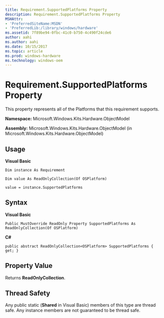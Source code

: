 ```yaml
---
title: Requirement.SupportedPlatforms Property
description: Requirement.SupportedPlatforms Property
MSHAttr:
- 'PreferredSiteName:MSDN'
- 'PreferredLib:/library/windows/hardware'
ms.assetid: 7f89be94-0fbc-41c0-b750-4c490f24cde6
author: aahi
ms.author: aahi
ms.date: 10/15/2017
ms.topic: article
ms.prod: windows-hardware
ms.technology: windows-oem
---
```


# Requirement.SupportedPlatforms Property


This property represents all of the Platforms that this requirement supports.

**Namespace:** Microsoft.Windows.Kits.Hardware.ObjectModel

**Assembly:** Microsoft.Windows.Kits.Hardware.ObjectModel (in Microsoft.Windows.Kits.Hardware.ObjectModel)

## <span id="Usage"></span><span id="usage"></span><span id="USAGE"></span>Usage


**Visual Basic**

`Dim instance As Requirement`

`Dim value As ReadOnlyCollection(Of OSPlatform)`

`value = instance.SupportedPlatforms`

## <span id="Syntax"></span><span id="syntax"></span><span id="SYNTAX"></span>Syntax


**Visual Basic**

`Public MustOverride ReadOnly Property SupportedPlatforms As ReadOnlyCollection(Of OSPlatform)`

**C#**

`public abstract ReadOnlyCollection<OSPlatform> SupportedPlatforms { get; }`

## <span id="Property_Value"></span><span id="property_value"></span><span id="PROPERTY_VALUE"></span>Property Value


Returns **ReadOnlyCollection**.

## <span id="Thread_Safety"></span><span id="thread_safety"></span><span id="THREAD_SAFETY"></span>Thread Safety


Any public static (**Shared** in Visual Basic) members of this type are thread safe. Any instance members are not guaranteed to be thread safe.

 

 






